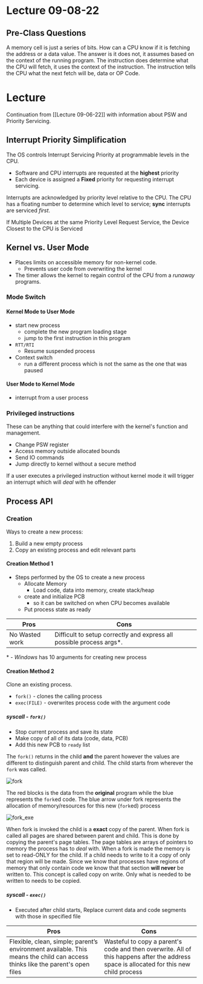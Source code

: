 # Lecture 09-08-22
## Pre-Class Questions
A memory cell is just a series of bits. How can a CPU know if it is fetching the address or a data value. The answer is it does not, it assumes based on the context of the running program. The instruction does determine what the CPU will fetch, it uses the context of the instruction. The instruction tells the CPU what the next fetch will be, data or OP Code. 

# Lecture
Continuation from [[Lecture 09-06-22]] with information about PSW and Priority Servicing. 

## Interrupt Priority Simplification
The OS controls Interrupt Servicing Priority at programmable levels in the CPU. 
- Software and CPU interrupts are requested at the **highest** priority
- Each device is assigned a **Fixed** priority for requesting interrupt servicing.

Interrupts are acknowledged by priority level relative to the CPU. The CPU has a floating number to determine which level to service; **sync** interrupts are serviced *first*. 

If Multiple Devices at the same Priority Level Request Service, the Device Closest to the CPU is Serviced

## Kernel vs. User Mode
- Places limits on accessible memory for non-kernel code.
	- Prevents user code from overwriting the kernel
- The timer allows the kernel to regain control of the CPU from a *runaway* programs. 

### Mode Switch
#### Kernel Mode to User Mode
+ start new process
	+ complete the new program loading stage
	+ jump to the first instruction in this program
+ `RTT/RTI`
	+ Resume suspended process
+ Context switch
	+ run a different process which is not the same as the one that was paused

#### User Mode to Kernel Mode
+ interrupt from a user process

### Privileged instructions
These can be anything that could interfere with the kernel's function and management.
+ Change PSW register
+ Access memory outside allocated bounds
+ Send IO commands
+ Jump directly to kernel without a secure method

If a user executes a privileged instruction without kernel mode it will trigger an interrupt which will *deal* with he offender

## Process API
### Creation
Ways to create a new process:
1. Build a new empty process
2. Copy an existing process and edit relevant parts

#### Creation Method 1
+ Steps performed by the OS to create a new process
	+ Allocate Memory
		+ Load code, data into memory, create stack/heap
	+ create and initialize PCB
		+ so it can be switched on when CPU becomes available
	+ Put process state as ready

| Pros           | Cons                                                                  |
| -------------- | --------------------------------------------------------------------- |
| No Wasted work | Difficult to setup correctly and express all possible process args\*. |

\* -  *Windows* has 10 arguments for creating new process

#### Creation Method 2
Clone an existing process. 
+ `fork()` - clones the calling process
+ `exec(FILE)` - overwrites process code with the argument code

##### syscall - `fork()`
- Stop current process and save its state
- Make copy of all of its data (code, data, PCB)
- Add this new PCB to `ready` list

The `fork()` returns in the child **and** the parent however the values are different to distinguish parent and child. The child starts from wherever the `fork` was called.  

![fork](/img/fork.png)

The red blocks is the data from the **original** program while the blue represents the `fork`ed code. The blue arrow under fork represents the allocation of memory/resources for this new (`fork`ed) process

![fork_exe](/img/fork_exe.png)

When fork is invoked the child is a **exact** copy of the parent. When fork is called all pages are shared between parent and child. This is done by copying the parent's page tables. The page tables are arrays of pointers to memory the process has to *deal* with. When a fork is made the memory is set to read-ONLY for the child. If a child needs to write to it a copy of only that region will be made. Since we know that processes have regions of memory that only contain code we know that that section **will never** be written to. This concept is called copy on write. Only what is needed to be written to needs to be copied. 

##### syscall - `exec()`
- Executed after child starts, Replace current data and code segments with those in specified file

| Pros                                                                                                                         | Cons                                                                                                                                     |
| ---------------------------------------------------------------------------------------------------------------------------- | ---------------------------------------------------------------------------------------------------------------------------------------- |
| Flexible, clean, simple; parent’s environment available. This means the child can access thinks like the parent's open files | Wasteful to copy a parent's code and then overwrite. All of this happens after the address space is allocated for this new child process |

